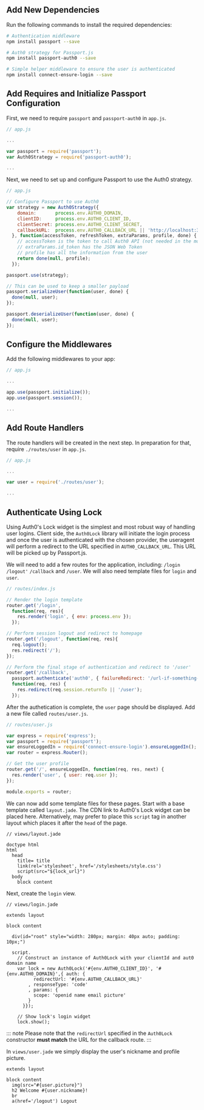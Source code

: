 ## Add New Dependencies

Run the following commands to install the required dependencies:

```bash
# Authentication middleware
npm install passport --save

# Auth0 strategy for Passport.js
npm install passport-auth0 --save

# Simple helper middleware to ensure the user is authenticated
npm install connect-ensure-login --save
```

## Add Requires and Initialize Passport Configuration

First, we need to require `passport` and `passport-auth0` in `app.js`.

```js
// app.js

...

var passport = require('passport');
var Auth0Strategy = require('passport-auth0');

...
```

Next, we need to set up and configure Passport to use the Auth0 strategy.

```js
// app.js

// Configure Passport to use Auth0
var strategy = new Auth0Strategy({
    domain:       process.env.AUTH0_DOMAIN,
    clientID:     process.env.AUTH0_CLIENT_ID,
    clientSecret: process.env.AUTH0_CLIENT_SECRET,
    callbackURL:  process.env.AUTH0_CALLBACK_URL || 'http://localhost:3000/callback'
  }, function(accessToken, refreshToken, extraParams, profile, done) {
    // accessToken is the token to call Auth0 API (not needed in the most cases)
    // extraParams.id_token has the JSON Web Token
    // profile has all the information from the user
    return done(null, profile);
  });

passport.use(strategy);

// This can be used to keep a smaller payload
passport.serializeUser(function(user, done) {
  done(null, user);
});

passport.deserializeUser(function(user, done) {
  done(null, user);
});
```

## Configure the Middlewares

Add the following middlewares to your app:

```js
// app.js

...

app.use(passport.initialize());
app.use(passport.session());

...
```

## Add Route Handlers

The route handlers will be created in the next step. In preparation for that, require `./routes/user` in `app.js`.

```js
// app.js

...

var user = require('./routes/user');

...
```

## Authenticate Using Lock

Using Auth0's Lock widget is the simplest and most robust way of handling user logins. Client side, the `Auth0Lock` library will initiate the login process and once the user is authenticated with the chosen provider, the useragent will perform a redirect to the URL specified in `AUTH0_CALLBACK_URL`. This URL will be picked up by Passport.js.

We will need to add a few routes for the application, including: `/login` `/logout'` `/callback` and `/user`. We will also need template files for `login` and `user`.

```js
// routes/index.js

// Render the login template
router.get('/login',
  function(req, res){
    res.render('login', { env: process.env });
  });

// Perform session logout and redirect to homepage
router.get('/logout', function(req, res){
  req.logout();
  res.redirect('/');
});

// Perform the final stage of authentication and redirect to '/user'
router.get('/callback',
  passport.authenticate('auth0', { failureRedirect: '/url-if-something-fails' }),
  function(req, res) {
    res.redirect(req.session.returnTo || '/user');
  });
```

After the authetication is complete, the `user` page should be displayed. Add a new file called `routes/user.js`.

```js
// routes/user.js

var express = require('express');
var passport = require('passport');
var ensureLoggedIn = require('connect-ensure-login').ensureLoggedIn();
var router = express.Router();

// Get the user profile
router.get('/', ensureLoggedIn, function(req, res, next) {
  res.render('user', { user: req.user });
});

module.exports = router;
```

We can now add some template files for these pages. Start with a base template called `layout.jade`. The CDN link to Auth0's Lock widget can be placed here. Alternatively, may prefer to place this `script` tag in another layout which places it after the `head` of the page.

```jade
// views/layout.jade

doctype html
html
  head
    title= title
    link(rel='stylesheet', href='/stylesheets/style.css')
    script(src="${lock_url}")
  body
    block content
```

Next, create the `login` view.

```jade
// views/login.jade

extends layout

block content

  div(id="root" style="width: 280px; margin: 40px auto; padding: 10px;")

  script.
    // Construct an instance of Auth0Lock with your clientId and aut0 domain name
    var lock = new Auth0Lock('#{env.AUTH0_CLIENT_ID}', '#{env.AUTH0_DOMAIN}',{ auth: {
          redirectUrl: '#{env.AUTH0_CALLBACK_URL}'
        , responseType: 'code'
        , params: {
          scope: 'openid name email picture'
        }
      }});

    // Show lock's login widget
    lock.show();
```

::: note
Please note that the `redirectUrl` specified in the `Auth0Lock` constructor **must match** the URL for the callback route.
:::

In `views/user.jade` we simply display the user's nickname and profile picture.

```jade
extends layout

block content
  img(src="#{user.picture}")
  h2 Welcome #{user.nickname}!
  br
  a(href='/logout') Logout
```
